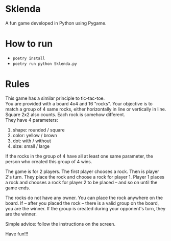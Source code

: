 # Sklenda
A fun game developed in Python using Pygame.

# How to run
- `poetry install`
- `poetry run python Sklenda.py`

# Rules
This game has a similar principle to tic-tac-toe.  
You are provided with a board 4x4 and 16 "rocks". Your objective is to match a group of 4 same rocks, either horizontally in line or vertically in line. Square 2x2 also counts. Each rock is somehow different.  
They have 4 parameters:
1. shape: rounded / square
2. color: yellow / brown
3. dot: with / without
4. size: small / large

If the rocks in the group of 4 have all at least one same parameter, the person who created this group of 4 wins.

The game is for 2 players. The first player chooses a rock. Then is player 2's turn. They place the rock and choose a rock for player 1. Player 1 places a rock and chooses a rock for player 2 to be placed – and so on until the game ends.

The rocks do not have any owner. You can place the rock anywhere on the board. If – after you placed the rock – there is a valid group on the board, you are the winner. If the group is created during your opponent's turn, they are the winner.

Simple advice: follow the instructions on the screen.

Have fun!!!
